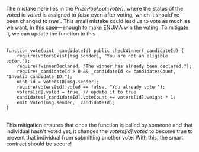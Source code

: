The mistake here lies in the *PrizePool.sol::vote()*, where the status of the voted id *voted* is assigned to *false* even after voting, which it should've been changed to *true`*. This small mistake could lead us to vote as much as we want, in this case—enough to make ENUMA win the voting. To mitigate it, we can update the function to this &nbsp;  
&nbsp;  
```solidity
function vote(uint _candidateId) public checkWinner(_candidateId) {
    require(votersExist[msg.sender], "You are not an eligible voter.");
    require(!winnerDeclared, "The winner has already been declared.");
    require(_candidateId > 0 && _candidateId <= candidatesCount, "Invalid candidate ID.");
    uint id = votersID[msg.sender];
    require(voters[id].voted == false, "You already vote!");
    voters[id].voted = true; // update it to true
    candidates[_candidateId].voteCount += voters[id].weight * 1;
    emit Voted(msg.sender, _candidateId);
}
```
&nbsp;  
This mitigation ensures that once the function is called by someone and that individual hasn't voted yet, it changes the *voters[id].voted* to become true to prevent that individual from submitting another vote. With this, the smart contract should be secure!